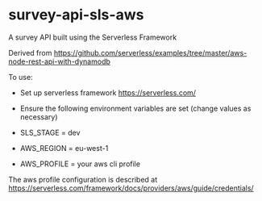 # survey-api-sls-aws
A survey API built using the Serverless Framework

Derived from https://github.com/serverless/examples/tree/master/aws-node-rest-api-with-dynamodb

To use:
* Set up serverless framework https://serverless.com/
* Ensure the following environment variables are set (change values as necessary)

 * SLS_STAGE = dev
 * AWS_REGION = eu-west-1
 * AWS_PROFILE = your aws cli profile

The aws profile configuration is described at https://serverless.com/framework/docs/providers/aws/guide/credentials/
